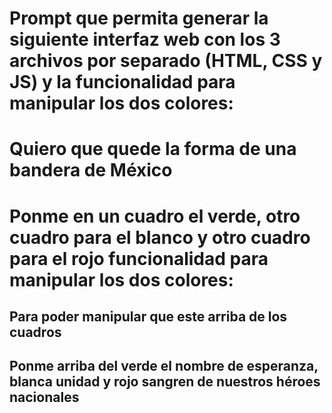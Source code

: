 # Prompt que permita generar la siguiente interfaz web con los 3    archivos por separado (HTML, CSS y JS) y la funcionalidad para    manipular los dos colores:
# Quiero que quede la forma de una bandera de México
# Ponme en un cuadro el verde, otro cuadro para el blanco y otro cuadro    para el rojo funcionalidad para manipular los dos colores:
## Para poder manipular que este arriba de los cuadros
## Ponme arriba del verde el nombre de esperanza, blanca unidad y rojo    sangren de nuestros héroes nacionales
